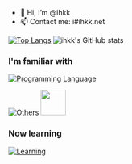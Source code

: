 - 👋 Hi, I’m @ihkk
- 📫 Contact me: i#ihkk.net

[![Top Langs](https://github-readme-stats.vercel.app/api/top-langs/?username=ihkk&layout=compact)](https://github.com/anuraghazra/github-readme-stats)
![ihkk's GitHub stats](https://github-readme-stats.vercel.app/api?username=ihkk&hide=contribs,prs)

### I'm familiar with

[![Programming Language](https://skillicons.dev/icons?i=c,cpp,java,lua,py,haskell,js,html,CSS)]()


[![Others](https://skillicons.dev/icons?i=git,sqlite,r,matlab,vscode)]()
<img src="https://aegisub.org/favicon.svg" style="height: 50px">


### Now learning

[![Learning](https://skillicons.dev/icons?i=vue,react,docker)]()





<!---
ihkk/ihkk is a ✨ special ✨ repository because its `README.md` (this file) appears on your GitHub profile.
You can click the Preview link to take a look at your changes.
--->
